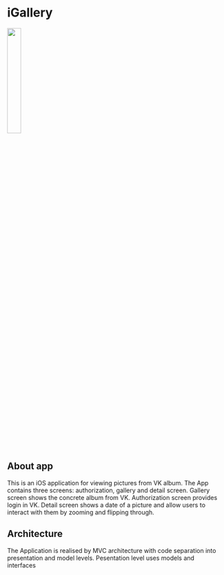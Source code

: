 # iGallery

<img src="/TestView.gif" width="25%">

## About app

This is an iOS application for viewing pictures from VK album. The App contains three screens: authorization, gallery and detail screen. Gallery screen shows the concrete album from VK. Authorization screen provides login in VK. Detail screen shows a date of a picture and allow users to interact with them by zooming and flipping through.

## Architecture

The Application is realised by MVC architecture with code separation into presentation and model levels. Pesentation level uses models and interfaces


